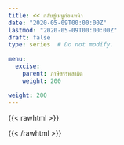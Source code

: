 ```yaml
---
title: << กลับสู่เมนูก่อนหน้า
date: "2020-05-09T00:00:00Z"
lastmod: "2020-05-09T00:00:00Z"
draft: false
type: series  # Do not modify.

menu:
  excise:
    parent: ภาษีสรรพสามิต
    weight: 200

weight: 200
---
```

{{< rawhtml >}}
<script> 
 location.replace("/pages/import/")  
</script>
{{< /rawhtml >}}